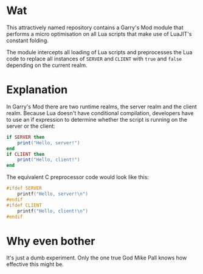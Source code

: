 # Wat

This attractively named repository contains a Garry's Mod module that performs a micro optimisation on all Lua scripts that make use of LuaJIT's constant folding.

The module intercepts all loading of Lua scripts and preprocesses the Lua code to replace all instances of `SERVER` and `CLIENT` with `true` and `false` depending on the current realm.

# Explanation

In Garry's Mod there are two runtime realms, the server realm and the client realm. Because Lua doesn't have conditional compilation, developers have to use an if expression to determine whether the script is running on the server or the client:

```lua
if SERVER then
	print("Hello, server!")
end
if CLIENT then
	print("Hello, client!")
end
```

The equivalent C preprocessor code would look like this:

```c
#ifdef SERVER
	printf("Hello, server!\n")
#endif
#ifdef CLIENT
	printf("Hello, client!\n")
#endif
```

# Why even bother

It's just a dumb experiment. Only the one true God Mike Pall knows how effective this might be.